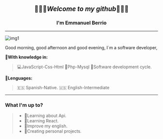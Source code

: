 <!-- # es igual a un h1, ## es igual a un h2 y así sucesivamente. -->
## <p style="text-align: center">👨🏻‍💻*Welcome to my github*👨🏻‍💻</P> 
### <P style="text-align: center">I'm Emmanuel Berrio</p>
<hr>

![img1](https://picsum.photos/1000/200)

Good morning, good afternoon and good evening, I´m a software developer, 

🧠**With knowledge in:**
>💻JavaScript-Css-Html
🔐Php-Mysql
📘Software development cycle.

🧠**Lenguages:**
>🇪🇸 Spanish-Native.
🇺🇸 English-Intermediate

<hr>

### What I'm up to?

> - 📓Learning about Api.
> - 📘Learning React.
> - 🗽Improve my english.
> - 🧉Creating personal projects.
